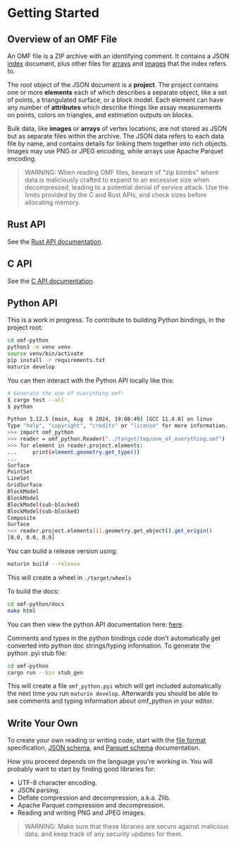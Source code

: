# Getting Started

## Overview of an OMF File

An OMF file is a ZIP archive with an identifying comment.
It contains a JSON [index](format.md#json-index) document,
plus other files for [arrays](format.md#arrays) and [images](format.md#images) that the index refers to.

The root object of the JSON document is a **project**.
The project contains one or more **elements** each of which describes a separate object,
like a set of points, a triangulated surface, or a block model.
Each element can have any number of **attributes** which describe things like assay measurements on points,
colors on triangles, and estimation outputs on blocks.

Bulk data, like **images** or **arrays** of vertex locations,
are not stored as JSON but as separate files within the archive.
The JSON data refers to each data file by name,
and contains details for linking them together into rich objects.
Images may use PNG or JPEG encoding, while arrays use Apache Parquet encoding.

> WARNING:
> When reading OMF files, beware of "zip bombs" where data is maliciously crafted to expand to an
> excessive size when decompressed, leading to a potential denial of service attack.
> Use the limits provided by the C and Rust APIs, and check sizes before allocating memory.


## Rust API

See the [Rust API documentation](rust/omf/index.html).


## C API

See the [C API documentation](c/index.md).


## Python API

This is a work in progress. To contribute to building Python bindings, in the project root:

```sh
cd omf-python
python3 -m venv venv
source venv/bin/activate
pip install -r requirements.txt
maturin develop
```

You can then interact with the Python API locally like this:

```sh
# Generate the one of everything omf:
$ cargo test --all
$ python

Python 3.12.5 (main, Aug  6 2024, 19:08:49) [GCC 11.4.0] on linux
Type "help", "copyright", "credits" or "license" for more information.
>>> import omf_python
>>> reader = omf_python.Reader("../target/tmp/one_of_everything.omf")
>>> for element in reader.project.elements:
...     print(element.geometry.get_type())
...
Surface
PointSet
LineSet
GridSurface
BlockModel
BlockModel
BlockModel(sub-blocked)
BlockModel(sub-blocked)
Composite
Surface
>>> reader.project.elements[1].geometry.get_object().get_origin()
[0.0, 0.0, 0.0]
```

You can build a release version using:

```sh
maturin build --release
```

This will create a wheel in `./target/wheels`

To build the docs:

```sh
cd omf-python/docs
make html
```

You can then view the python API documentation here: [here](../omf-python/docs/build/html/index.html).

Comments and types in the python bindings code don't automatically get converted into python doc strings/typing information.
To generate the python .pyi stub file:
```sh
cd omf-python
cargo run --bin stub_gen
```

This will create a file `omf_python.pyi` which will get included automatically the next time you run `maturin develop`.
Afterwards you should be able to see comments and typing information about omf_python in your editor.

## Write Your Own

To create your own reading or writing code,
start with the [file format](format.md) specification,
[JSON schema](schema_index.md),
and [Parquet schema](parquet.md) documentation.

How you proceed depends on the language you're working in.
You will probably want to start by finding good libraries for:

- UTF-8 character encoding.
- JSON parsing.
- Deflate compression and decompression, a.k.a. Zlib.
- Apache Parquet compression and decompression.
- Reading and writing PNG and JPEG images.

> WARNING:
> Make sure that these libraries are secure against malicious data,
> and keep track of any security updates for them.
